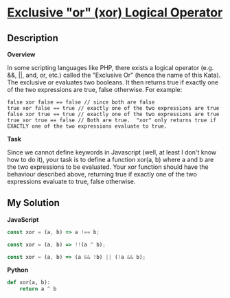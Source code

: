 # [Exclusive "or" (xor) Logical Operator](https://www.codewars.com/kata/56fa3c5ce4d45d2a52001b3c)

## Description

**Overview**

In some scripting languages like PHP, there exists a logical operator (e.g. &&, ||, and, or, etc.) called the "Exclusive Or" (hence the name of this Kata). The exclusive or evaluates two booleans. It then returns true if exactly one of the two expressions are true, false otherwise. For example:

```
false xor false == false // since both are false
true xor false == true // exactly one of the two expressions are true
false xor true == true // exactly one of the two expressions are true
true xor true == false // Both are true.  "xor" only returns true if EXACTLY one of the two expressions evaluate to true.
```

**Task**

Since we cannot define keywords in Javascript (well, at least I don't know how to do it), your task is to define a function xor(a, b) where a and b are the two expressions to be evaluated. Your xor function should have the behaviour described above, returning true if exactly one of the two expressions evaluate to true, false otherwise.

## My Solution

**JavaScript**

```js
const xor = (a, b) => a !== b;
```

```js
const xor = (a, b) => !!(a ^ b);
```

```js
const xor = (a, b) => (a && !b) || (!a && b);
```

**Python**

```py
def xor(a, b):
    return a ^ b
```
